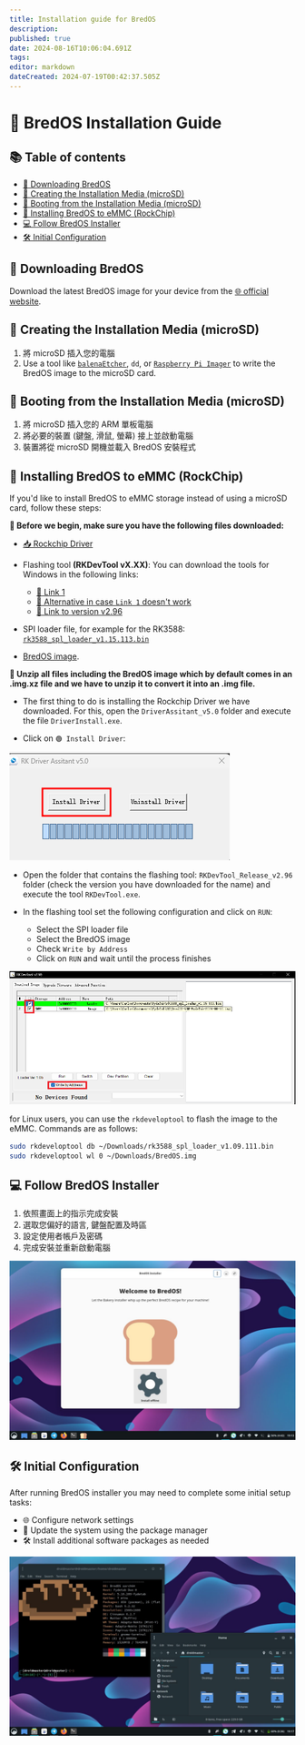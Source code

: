 ```yaml
---
title: Installation guide for BredOS
description:
published: true
date: 2024-08-16T10:06:04.691Z
tags:
editor: markdown
dateCreated: 2024-07-19T00:42:37.505Z
---
```


# 🍞 BredOS Installation Guide

## 📚 Table of contents

- [🔽 Downloading BredOS](#downloading-bredos)
- [💽 Creating the Installation Media (microSD)](#creating-the-installation-media-microsd)
- [🚀 Booting from the Installation Media (microSD)](#booting-from-the-installation-media-microsd)
- [💾 Installing BredOS to eMMC (RockChip)](#installing-bredos-to-emmc-rockchip)
- [💻 Follow BredOS Installer](#follow-bredos-installer)
- [🛠️ Initial Configuration](#initial-configuration)

## 🔽 Downloading BredOS

Download the latest BredOS image for your device from the [🌐 official website](https://bredos.org/download.html).

## 💽 Creating the Installation Media (microSD)

1. 將 microSD 插入您的電腦
2. Use a tool like [`balenaEtcher`](https://etcher.balena.io/), `dd`, or [`Raspberry Pi Imager`](https://www.raspberrypi.com/software/) to write the BredOS image to the microSD card.

## 🚀 Booting from the Installation Media (microSD)

1. 將 microSD 插入您的 ARM 單板電腦
2. 將必要的裝置 (鍵盤, 滑鼠, 螢幕) 接上並啟動電腦
3. 裝置將從 microSD 開機並載入 BredOS 安裝程式

## 💾 Installing BredOS to eMMC (RockChip)

If you'd like to install BredOS to eMMC storage instead of using a microSD card, follow these steps:

**📝 Before we begin, make sure you have the following files downloaded:**

- [📥 Rockchip Driver](https://dl.radxa.com/tools/windows/DriverAssitant_v5.0.zip)

- Flashing tool **(RKDevTool vX.XX)**: You can download the tools for Windows in the following links:
    - [🔗 Link 1](https://docs.radxa.com/en/compute-module/cm5/radxa-os/low-level-dev/rkdevtool)
    - [🔗 Alternative in case `Link 1` doesn't work](https://dl.radxa.com/tools/windows/)
    - [🔗 Link to version v2.96](https://dl.radxa.com/tools/windows/RKDevTool_Release_v2.96_zh.zip)

- SPI loader file, for example for the RK3588:  [`rk3588_spl_loader_v1.15.113.bin`](https://dl.radxa.com/rock5/sw/images/loader/rk3588_spl_loader_v1.15.113.bin)

- [BredOS image](#downloading-bredos).

**📂 Unzip all files including the BredOS image which by default comes in an .img.xz file and we have to unzip it to convert it into an .img file.**

- The first thing to do is installing the Rockchip Driver we have downloaded. For this, open the `DriverAssitant_v5.0` folder and execute the file `DriverInstall.exe`.

- Click on `🟢 Install Driver`:

![](https://github.com/LinuxDroidMaster/Fydetab-Duo-DroidMaster-wiki/raw/main/Images/Android/AOSP/install_drivers.png)

- Open the folder that contains the flashing tool:  `RKDevTool_Release_v2.96` folder (check the version you have downloaded for the name) and execute the tool `RKDevTool.exe`.

- In the flashing tool set the following configuration and click on `RUN`:
    - Select the SPI loader file
    - Select the BredOS image
    - Check `Write by Address`
    - Click on `RUN` and wait until the process finishes

![](https://github.com/LinuxDroidMaster/Fydetab-Duo-DroidMaster-wiki/raw/main/Images/Linux/BredOS/flashing_tool_config.png)

for Linux users, you can use the `rkdeveloptool` to flash the image to the eMMC. Commands are as follows:

```bash
sudo rkdeveloptool db ~/Downloads/rk3588_spl_loader_v1.09.111.bin
sudo rkdeveloptool wl 0 ~/Downloads/BredOS.img
```

## 💻 Follow BredOS Installer

1. 依照畫面上的指示完成安裝
2. 選取您偏好的語言, 鍵盤配置及時區
3. 設定使用者帳戶及密碼
4. 完成安裝並重新啟動電腦

![](https://github.com/LinuxDroidMaster/Fydetab-Duo-DroidMaster-wiki/raw/main/Images/Linux/BredOS/bredOS_installer.jpg)

## 🛠️ Initial Configuration

After running BredOS installer you may need to complete some initial setup tasks:

- 🌐 Configure network settings
- 🔄 Update the system using the package manager
- 🛠️ Install additional software packages as needed

![](https://github.com/LinuxDroidMaster/Fydetab-Duo-DroidMaster-wiki/raw/main/Images/Linux/BredOS/preview.jpg)